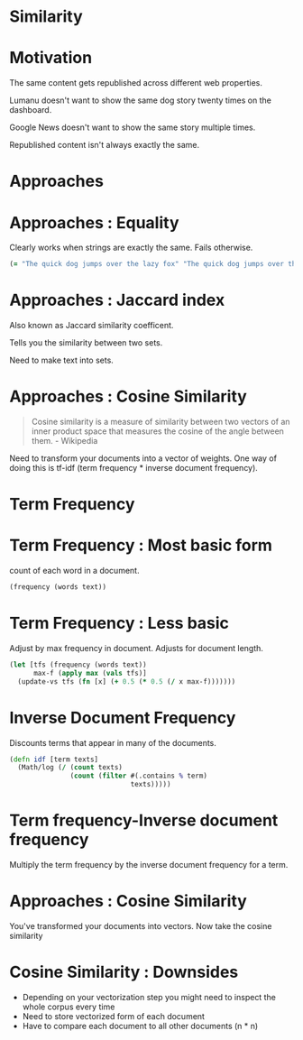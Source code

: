 # Similarity

# Motivation

The same content gets republished across different web properties.

Lumanu doesn't want to show the same dog story twenty times on the dashboard.

Google News doesn't want to show the same story multiple times.

Republished content isn't always exactly the same.

# Approaches

# Approaches : Equality

Clearly works when strings are exactly the same. Fails otherwise.

```clojure
(= "The quick dog jumps over the lazy fox" "The quick dog jumps over the lazy fox")
```

# Approaches : Jaccard index 

Also known as Jaccard similarity coefficent.

Tells you the similarity between two sets.

Need to make text into sets.


# Approaches : Cosine Similarity

> Cosine similarity is a measure of similarity between two vectors of
> an inner product space that measures the cosine of the angle between
> them. - Wikipedia

Need to transform your documents into a vector of weights. One way of
doing this is tf-idf (term frequency * inverse document frequency).

# Term Frequency

# Term Frequency : Most basic form

count of each word in a document.

```clojure
(frequency (words text))
```

# Term Frequency : Less basic

Adjust by max frequency in document. Adjusts for document length.

```clojure
(let [tfs (frequency (words text))
      max-f (apply max (vals tfs)]
  (update-vs tfs (fn [x] (+ 0.5 (* 0.5 (/ x max-f)))))))
```

# Inverse Document Frequency

Discounts terms that appear in many of the documents.

```clojure
(defn idf [term texts]
  (Math/log (/ (count texts)
               (count (filter #(.contains % term)
                              texts)))))
```

# Term frequency-Inverse document frequency

Multiply the term frequency by the inverse document frequency for a term.

# Approaches : Cosine Similarity

You've transformed your documents into vectors. Now take the cosine similarity 

# Cosine Similarity : Downsides

- Depending on your vectorization step you might need to inspect the
  whole corpus every time
- Need to store vectorized form of each document
- Have to compare each document to all other documents (n * n)


